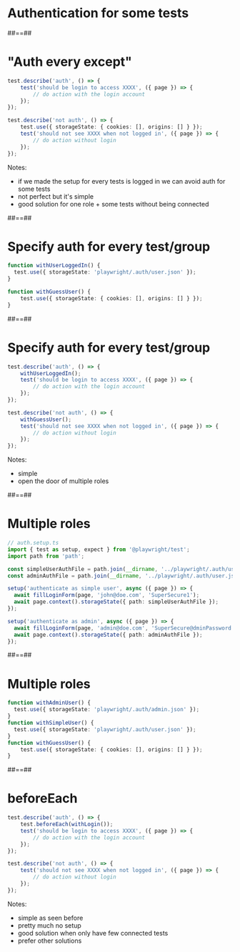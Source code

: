 <!-- .slide: class="transition" -->

# Authentication for some tests

##==##

<!-- .slide: class="with-code" -->

# "Auth every except"

```TypeScript [1-5|7-12]
test.describe('auth', () => {
    test('should be login to access XXXX', ({ page }) => {
        // do action with the login account
    });
});

test.describe('not auth', () => {
    test.use({ storageState: { cookies: [], origins: [] } });
    test('should not see XXXX when not logged in', ({ page }) => {
        // do action without login
    });
});
```

<!-- .element: class="big-code" -->

Notes:

- if we made the setup for every tests is logged in we can avoid auth for some tests
- not perfect but it's simple
- good solution for one role + some tests without being connected

##==##

<!-- .slide: class="with-code" -->

# Specify auth for every test/group

```TypeScript
function withUserLoggedIn() {
  test.use({ storageState: 'playwright/.auth/user.json' });
}

function withGuessUser() {
    test.use({ storageState: { cookies: [], origins: [] } });
}
```

<!-- .element: class="big-code" -->

##==##

<!-- .slide: class="with-code" -->

# Specify auth for every test/group

```TypeScript [1-6|8-14]
test.describe('auth', () => {
    withUserLoggedIn();
    test('should be login to access XXXX', ({ page }) => {
        // do action with the login account
    });
});

test.describe('not auth', () => {
    withGuessUser();
    test('should not see XXXX when not logged in', ({ page }) => {
        // do action without login
    });
});
```

<!-- .element: class="big-code" -->

Notes:

- simple
- open the door of multiple roles

##==##

<!-- .slide: class="with-code" -->

# Multiple roles

```TypeScript [1-6|8-11|13-16]
// auth.setup.ts
import { test as setup, expect } from '@playwright/test';
import path from 'path';

const simpleUserAuthFile = path.join(__dirname, '../playwright/.auth/user.json');
const adminAuthFile = path.join(__dirname, '../playwright/.auth/user.json');

setup('authenticate as simple user', async ({ page }) => {
  await fillLoginForm(page, 'john@doe.com', 'SuperSecure1');
  await page.context().storageState({ path: simpleUserAuthFile });
});

setup('authenticate as admin', async ({ page }) => {
  await fillLoginForm(page, 'admin@doe.com', 'SuperSecure@dminPassword');
  await page.context().storageState({ path: adminAuthFile });
});
```

<!-- .element: class="big-code" -->

##==##

<!-- .slide: class="with-code" -->

# Multiple roles

```TypeScript
function withAdminUser() {
  test.use({ storageState: 'playwright/.auth/admin.json' });
}
function withSimpleUser() {
  test.use({ storageState: 'playwright/.auth/user.json' });
}
function withGuessUser() {
    test.use({ storageState: { cookies: [], origins: [] } });
}
```

<!-- .element: class="big-code" -->

##==##

<!-- .slide: class="with-code" -->

# beforeEach

```TypeScript [1-6|8-12]
test.describe('auth', () => {
    test.beforeEach(withLogin());
    test('should be login to access XXXX', ({ page }) => {
        // do action with the login account
    });
});

test.describe('not auth', () => {
    test('should not see XXXX when not logged in', ({ page }) => {
        // do action without login
    });
});
```

<!-- .element: class="big-code" -->

Notes:

- simple as seen before
- pretty much no setup
- good solution when only have few connected tests
- prefer other solutions
